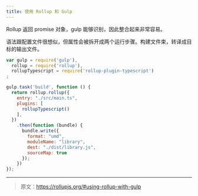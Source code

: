 ```yaml
---
title: 使用 Rollup 和 Gulp
---
```


Rollup 返回 promise 对象，gulp 能够识别，因此整合起来非常容易。

语法跟配置文件很想似，但属性会被拆开成两个运行步骤。构建文件束，转译成目标的输出文件。

```js
var gulp = require('gulp'),
  rollup = require('rollup'),
  rollupTypescript = require('rollup-plugin-typescript')
;

gulp.task('build', function () {
  return rollup.rollup({
    entry: "./src/main.ts",
    plugins: [
      rollupTypescript()
    ],
  })
    .then(function (bundle) {
      bundle.write({
        format: "umd",
        moduleName: "library",
        dest: "./dist/library.js",
        sourceMap: true
      });
    })
});
```

***

> 原文：https://rollupjs.org/#using-rollup-with-gulp